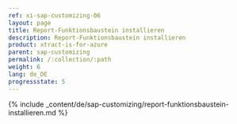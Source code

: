 ```yaml
---
ref: xi-sap-customizing-06
layout: page
title: Report-Funktionsbaustein installieren
description: Report-Funktionsbaustein installieren
product: xtract-is-for-azure
parent: sap-customizing
permalink: /:collection/:path
weight: 6
lang: de_DE
progressstate: 5
---
```

{% include _content/de/sap-customizing/report-funktionsbaustein-installieren.md  %}